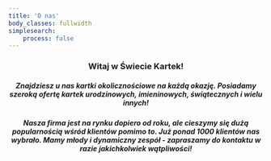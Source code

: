 ```yaml
---
title: 'O nas'
body_classes: fullwidth
simplesearch:
    process: false
---
```


<center>
    <h3>Witaj w Świecie Kartek! </h3>
    <h5>Znajdziesz u nas kartki okolicznościowe na każdą okazję. Posiadamy szeroką ofertę kartek urodzinowych, imieninowych, świątecznych i wielu innych! </h5>
    <h5>Nasza firma jest na rynku dopiero od roku, ale cieszymy się dużą popularnością wśród klientów pomimo to. Już ponad 1000 klientów nas wybrało. Mamy młody i dynamiczny zespół - zapraszamy do kontaktu w razie jakichkolwiek wątpliwości!</h5>
</center>